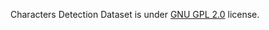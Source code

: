 Characters Detection Dataset is under [GNU GPL 2.0](https://www.gnu.org/licenses/old-licenses/gpl-2.0.en.html) license.